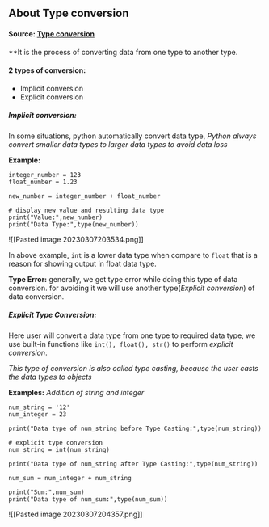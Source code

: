 ## About **Type conversion**

#### Source: [Type conversion](https://www.programiz.com/python-programming/type-conversion-and-casting)

**It is the process of converting data from one type to another type.

#### 2 types of conversion:
* Implicit conversion
* Explicit conversion

##### Implicit conversion:
 In some situations, python automatically convert data type, *Python always convert smaller data types to larger data types to avoid data loss*

**Example:**
```
integer_number = 123
float_number = 1.23

new_number = integer_number + float_number

# display new value and resulting data type
print("Value:",new_number)
print("Data Type:",type(new_number))
```

![[Pasted image 20230307203534.png]]

In above example, `int` is a lower data type when compare to `float` that is a reason for showing output in float data type.

**Type Error:** generally, we get type error while doing this type of data conversion. for avoiding it we will use another type(*Explicit conversion*) of data conversion.

##### Explicit Type Conversion:
 Here user will convert a data type from one type to required data type, we use built-in functions like `int(), float(), str()` to perform *explicit conversion*.

*This type of conversion is also called type casting, because the user casts the data types to objects*

**Examples:** *Addition of string and integer*

```
num_string = '12'
num_integer = 23

print("Data type of num_string before Type Casting:",type(num_string))

# explicit type conversion
num_string = int(num_string)

print("Data type of num_string after Type Casting:",type(num_string))

num_sum = num_integer + num_string

print("Sum:",num_sum)
print("Data type of num_sum:",type(num_sum))
```

![[Pasted image 20230307204357.png]]


